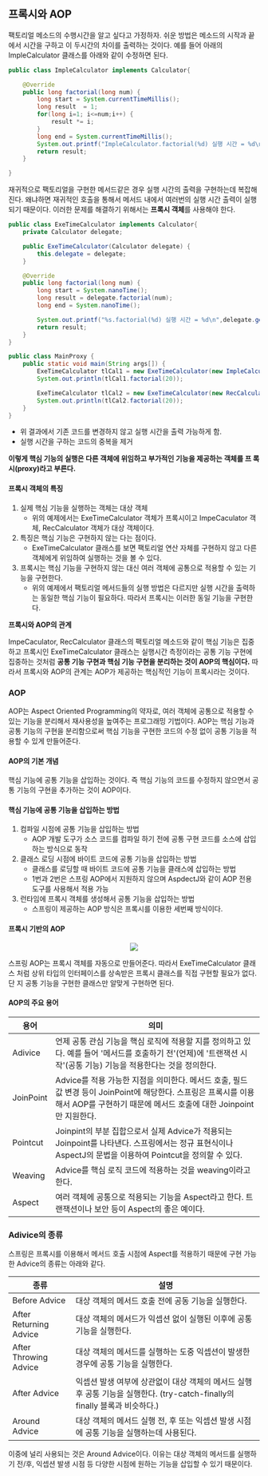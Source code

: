 ## 프록시와 AOP

팩토리얼 메소드의 수행시간을 알고 싶다고 가정하자. 쉬운 방법은 메소드의 시작과 끝에서 시간을 구하고 이 두시간의 차이를 출력하는 것이다. 예를 들어 아래의 ImpleCalculator 클래스를 아래와 같이 수정하면 된다.

```java
public class ImpleCalculator implements Calculator{

    @Override
    public long factorial(long num) {
        long start = System.currentTimeMillis();
        long result  = 1;
        for(long i=1; i<=num;i++) {
            result *= i;
        }
        long end = System.currentTimeMillis();
        System.out.printf("ImpleCalculator.factorial(%d) 실행 시간 = %d\n", num, (end-start));
        return result;
    }

}
```

재귀적으로 팩토리얼을 구현한 메서드같은 경우 실행 시간의 출력을 구현하는데 복잡해진다. 왜냐하면 재귀적인 호출을 통해서 메서드 내에서 여러번의 실행 시간 출력이 실행되기 때문이다. 이러한 문제를 해결하기 위해서는 **프록시 객체**를 사용해야 한다.

```java
public class ExeTimeCalculator implements Calculator{
    private Calculator delegate;

    public ExeTimeCalculator(Calculator delegate) {
        this.delegate = delegate;
    }

    @Override
    public long factorial(long num) {
        long start = System.nanoTime();
        long result = delegate.factorial(num);
        long end = System.nanoTime();

        System.out.printf("%s.factorial(%d) 실행 시간 = %d\n",delegate.getClass().getSimpleName(), num, (end-start));
        return result;
    }
}
```

```java
public class MainProxy {
    public static void main(String args[]) {
        ExeTimeCalculator tlCal1 = new ExeTimeCalculator(new ImpleCalculator());
        System.out.println(tlCal1.factorial(20));

        ExeTimeCalculator tlCal2 = new ExeTimeCalculator(new RecCalculator());
        System.out.println(tlCal2.factorial(20));
    }
}
```

- 위 결과에서 기존 코드를 변경하지 않고 실행 시간을 출력 가능하게 함.
- 실행 시간을 구하는 코드의 중복을 제거

**이렇게 핵심 기능의 실행은 다른 객체에 위임하고 부가적인 기능을 제공하는 객체를 프
록시(proxy)라고 부른다.**

#### 프록시 객체의 특징

1. 실제 핵심 기능을 실행하는 객체는 대상 객체
    - 위의 예제에서는 ExeTimeCalculator 객체가 프록시이고 ImpeCaculator 객체, RecCalculator 객체가 대상 객체이다.
2. 특징은 핵심 기능은 구현하지 않는 다는 점이다.
    - ExeTimeCalculator 클래스를 보면 팩토리얼 연산 자체를 구현하지 않고 다른 객체에게 위임하여 실행하는 것을 볼 수 있다.
3. 프록시는 핵심 기능을 구현하지 않는 대신 여러 객체에 공통으로 적용할 수 있는 기능을 구현한다.
    - 위의 예제에서 팩토리얼 메서드들의 실행 방법은 다르지만 실행 시간을 출력하는 동일한 핵심 기능이 필요하다. 따라서 프록시는 이러한 동일 기능을 구현한다.

**프록시와 AOP의 관계**

ImpeCaculator, RecCalculator 클래스의 팩토리얼 메소드와 같이 핵심 기능은 집중하고 프록시인 ExeTimeCalculator 클래스는 실행시간 측정이라는 공통 기능 구현에 집중하는 것처럼 **공통 기능 구현과 핵심 기능 구현을 분리하는 것이 AOP의 핵심이다.** 따라서 프록시와 AOP의 관계는 AOP가 제공하는 핵심적인 기능이 프록시라는 것이다.

### AOP

AOP는 Aspect Oriented Programming의 약자로, 여러 객체에 공통으로 적용할 수 있는 기능을 분리해서 재사용성을 높여주는 프로그래밍 기법이다. AOP는 핵심 기능과 공통 기능의 구현을 분리함으로써 핵심 기능을 구현한 코드의 수정 없이 공통 기능을 적용할 수 있게 만들어준다.

#### AOP의 기본 개념

핵심 기능에 공통 기능을 삽입하는 것이다. 즉 핵심 기능의 코드를 수정하지 않으면서 공통 기능의 구현을 추가하는 것이 AOP이다.

#### 핵심 기능에 공통 기능을 삽입하는 방법

1. 컴파일 시점에 공통 기능을 삽입하는 방법
    - AOP 개발 도구가 소스 코드를 컴파일 하기 전에 공통 구현 코드를 소스에 삽입하는 방식으로 동작
2. 클래스 로딩 시점에 바이트 코드에 공통 기능을 삽입하는 방법
    - 클래스를 로딩할 때 바이트 코드에 공통 기능을 클래스에 삽입하는 방법
    - 1번과 2번은 스프링 AOP에서 지원하지 않으며 AspdectJ와 같이 AOP 전용 도구를 사용해서 적용 가능
3. 런타임에 프록시 객체를 생성해서 공통 기능을 삽입하는 방법
    - 스프링이 제공하는 AOP 방식은 프록시를 이용한 세번째 방식이다.

#### 프록시 기반의 AOP

<p align="center"><img src="https://i.postimg.cc/Vk5s6V57/img1-daumcdn.png"></p>

스프링 AOP는 프록시 객체를 자동으로 만들어준다. 따라서 ExeTimeCalculator 클래스
처럼 상위 타입의 인터페이스를 상속받은 프록시 클래스를 직접 구현할 필요가 없다. 단
지 공통 기능을 구현한 클래스만 알맞게 구현하면 된다.

#### AOP의 주요 용어

| 용어  | 의미  |
| --- | --- |
| Adivice | 언제 공통 관심 기능을 핵심 로직에 적용할 지를 정의하고 있다. 예를 들어 '메서드를 호출하기 전'(언제)에 '트랜잭션 시작'(공통 기능) 기능을 적용한다는 것을 정의한다. |
| JoinPoint | Advice를 적용 가능한 지점을 의미한다. 메서드 호출, 필드 값 변경 등이 JoinPoint에 해당한다. 스프링은 프록시를 이용해서 AOP를 구현하기 때문에 메서드 호출에 대한 Joinpoint만 지원한다. |
| Pointcut | Joinpint의 부분 집합으로서 실제 Advice가 적용되는 Joinpoint를 나타낸다. 스프링에서는 정규 표현식이나 AspectJ의 문법을 이용하여 Pointcut을 정의할 수 있다. |
| Weaving | Advice를 핵심 로직 코드에 적용하는 것을 weaving이라고 한다. |
| Aspect | 여러 객체에 공통으로 적용되는 기능을 Aspect라고 한다. 트랜잭션이나 보안 등이 Aspect의 좋은 예이다. |

### Adivice의 종류

스프링은 프록시를 이용해서 메서드 호출 시점에 Aspect를 적용하기 때문에 구현 가능한 Advice의 종류는 아래와 같다.

| 종류  | 설명  |
| --- | --- |
| Before Advice | 대상 객체의 메서드 호출 전에 공동 기능을 실행한다. |
| After Returning Advice | 대상 객체의 메서드가 익셉션 없이 실행된 이후에 공통 기능을 실행한다. |
| After Throwing Advice | 대상 객체의 메서드를 실행하는 도중 익셉션이 발생한 경우에 공통 기능을 실행한다. |
| After Advice | 익셉션 발생 여부에 상관없이 대상 객체의 메서드 실행 후 공통 기능을 실행한다. (try-catch-finally의 finally 블록과 비슷하다.) |
| Around Advice | 대상 객체의 메서드 실행 전, 후 또는 익셉션 발생 시점에 공통 기능을 실행하는데 사용된다. |

이중에 널리 사용되는 것은 Around Advice이다. 이유는 대상 객체의 메서드를 실행하기 전/후, 익셉션 발생 시점 등 다양한 시점에 원하는 기능을 삽입할 수 있기 때문이다.
